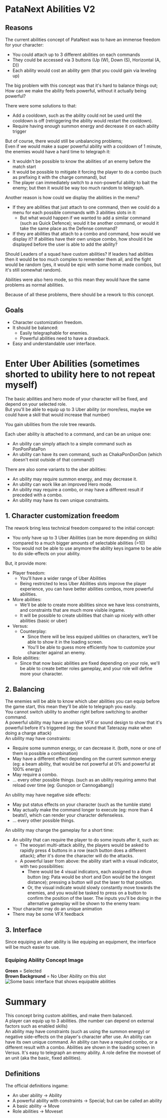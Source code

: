 # PataNext Abilities V2
## Reasons
The current abilities concept of PataNext was to have an immense freedom for your character:
- You could attach up to 3 different abilities on each commands
- They could be accessed via 3 buttons (Up (W), Down (S), Horizontal (A, D))
- Each ability would cost an ability gem (that you could gain via leveling up)

The big problem with this concept was that it's hard to balance things out;  
How can we make the ability feels powerful, without it actually being powerful?  

There were some solutions to that:
- Add a cooldown, such as the ability could not be used until the cooldown is off (retriggering the ability would restart the cooldown).
- Require having enough summon energy and decrease it on each ability trigger

But of course, there would still be unbalancing problems;  
Even if we would make a super powerful ability with a cooldown of 1 minute, the enemies would have a hard time to telegraph it:
- It wouldn't be possible to know the abilities of an enemy before the match start
- It would be possible to mitigate it forcing the player to do a combo (such as prefixing it with the charge command), but
- The player can immediately switch to a non-powerful ability to bait the enemy; but then it would be way too much random to telegraph.

Another reason is how could we display the abilities in the menu?
- If they are abilities that just attach to one command, then we could do a menu for each possible commands with 3 abilities slots in it:
    - But what would happen if we wanted to add a similar command (such as Quick Defence); would it be another command, or would it take the same place as the Defense command?
- If they are abilities that attach to a combo and command, how would we display it? If abilities have their own unique combo, how should it be displayed before the user is able to add the ability?

Should Leaders of a squad have custom abilities? If leaders had abilities then it would be too much complex to remember them all, and the fight would be random (yes, it would be epic with some home made combos, but it's still somewhat random).

Abilities were also hero mode, so this mean they would have the same problems as normal abilities.

Because of all these problems, there should be a rework to this concept.

## Goals
- Character customization freedom.
- It should be balanced:
    - Easily telegraphable for enemies.
    - Powerful abilities need to have a drawback.
- Easy and understandable user interface.

# Enter Uber Abilities (sometimes shorted to ubility here to not repeat myself)
The basic abilities and hero mode of your character will be fixed, and depend on your selected role.  
But you'll be able to equip up to 3 Uber ability (or more/less, maybe we could have a skill that would increase that number)  

You gain ubilities from the role tree rewards.  

Each uber ability is attached to a command, and can be an unique one:
- An ubility can simply attach to a simple command such as PonPonPataPon
- An ubility can have its own command, such as ChakaPonDonDon (which doesn't exist outside of that command!)

There are also some variants to the uber abilities:
- An ubility may require summon energy, and may decrease it.
- An ubility can work like an improved Hero mode.
- An ubility may require a combo, or may have a different result if preceded with a combo.
- An ubility may have its own unique constraints.

## 1. Character customization freedom
The rework bring less technical freedom compared to the initial concept:
- You only have up to 3 Uber Abilities (can be more depending on skills) compared to a much bigger amounts of selectable abilities (>10)
- You would not be able to use anymore the ability keys ingame to be able to do side-effects on your ability.

But, it provide more:
- Player freedom:
    - You'll have a wider range of Uber Abilities
    - Being restricted to less Uber Abilities slots improve the player experience, you can have better abilities combos, more powerful abilities.
- More abilities:
    - We'll be able to create more abilities since we have less constraints, and constraints that are much more visible ingame.
    - It will be possible to create ubilities that chain up nicely with other abilities (basic or uber)
- Versus:
    - Counterplay:
        - Since there will be less equiped ubilities on characters, we'll be able to show it in the loading screen.
        - You'll be able to guess more efficiently how to customize your character against an enemy.
- Role abilities:
    - Since that now basic abilities are fixed depending on your role, we'll be able to create better roles gameplay, and your role will define more your character.

## 2. Balancing
The enemies will be able to know which uber abilities you can equip before the game start, this mean they'll be able to telegraph you easily.  
You cannot switch ubility to another right before switching to another command.  
A powerful ubility may have an unique VFX or sound design to show that it's powerful before it's triggered (eg: the sound that Taterazay make when doing a charge attack)  
An ubility may have constraints:
- Require some summon energy, or can decrease it. (both, none or one of them is possible a combination)
- May have a different effect depending on the current summon energy (eg: a beam ability, that would be not powerful at 0% and powerful at 100% energy)
- May require a combo.
- ... every other possible things. (such as an ubility requiring ammo that reload over time (eg: Gunopon or Cannogabang))

An ubility may have negative side effects:
- May put status effects on your character (such as the tumble state)
- May actually make the command longer to execute (eg: more than 4 beats!), which can render your character defenseless.
- ... every other possible things.

An ubility may change the gameplay for a short time:
- An ubility that can require the player to do some inputs after it, such as:
    - The wooyari multi-attack ability, the players would be asked to rapidly press 4 buttons in a row (each button does a different attack); after it's done the character will do the attacks.
    - A powerful laser from above: the ability start with a visual indicator, with two possibilities:
        - There would be 4 visual indicators, each assigned to a drum button (eg: Pata would be short and Don would be the longest distance); pressing a button will put the laser to that position.
        - Or, the visual indicate would slowly constantly move towards the enemies, and you would be tasked to press on a button to confirm the position of the laser.
The inputs you'll be doing in the alternative gameplay will be shown to the enemy team:
- Your character may do an unique animation
- There may be some VFX feedback

## 3. Interface
Since equiping an uber ability is like equiping an equipment, the interface will be much easier to use.  

### Equiping Ability Concept Image
**Green** = Selected  
**Brown Background** = No Uber Ability on this slot  
![Some basic interface that shows equipable abilities](UberAbilityResources/mockup1.png)

# Summary
This concept bring custom abilities, and make them balanced.  
A player can equip up to 3 abilities. (the number can depend on external factors such as enabled skills)  
An ability may have constraints (such as using the summon energy) or negative side-effects on the player's character after use.
An ability can have its own unique command.
An ability can have a required combo, or a different result with a combo.
Abilities are shown in the loading screen in Versus.
It's easy to telegraph an enemy ability.
A role define the moveset of an unit (aka the basic, fixed abilities).

## Definitions
The official definitions ingame:
- An uber ability -> Ability
- A powerful ability with constraints -> Special; but can be called an ability
- A basic ability -> Move
- Role abilities -> Moveset